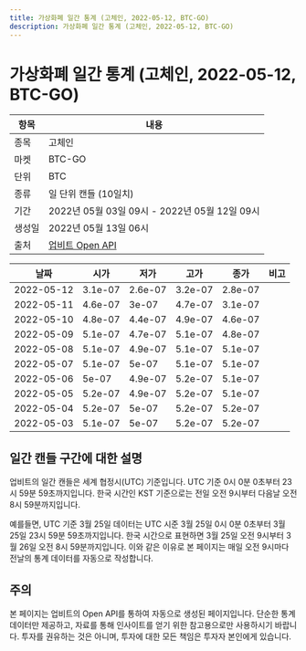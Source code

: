```yaml
---
title: 가상화폐 일간 통계 (고체인, 2022-05-12, BTC-GO)
description: 가상화폐 일간 통계 (고체인, 2022-05-12, BTC-GO)
---
```



가상화폐 일간 통계 (고체인, 2022-05-12, BTC-GO)
===

|항목|내용|
|--|--|
|종목|고체인|
|마켓|BTC-GO|
|단위|BTC|
|종류|일 단위 캔들 (10일치)|
|기간|2022년 05월 03일 09시 - 2022년 05월 12일 09시|
|생성일|2022년 05월 13일 06시|
|출처|[업비트 Open API](https://docs.upbit.com)|


|날짜|시가|저가|고가|종가|비고|
|--|--|--|--|--|--|
|2022-05-12|3.1e-07|2.6e-07|3.2e-07|2.8e-07|    |
|2022-05-11|4.6e-07|3e-07|4.7e-07|3.1e-07|    |
|2022-05-10|4.8e-07|4.4e-07|4.9e-07|4.6e-07|    |
|2022-05-09|5.1e-07|4.7e-07|5.1e-07|4.8e-07|    |
|2022-05-08|5.1e-07|4.9e-07|5.1e-07|5.1e-07|    |
|2022-05-07|5.1e-07|5e-07|5.1e-07|5.1e-07|    |
|2022-05-06|5e-07|4.9e-07|5.2e-07|5.1e-07|    |
|2022-05-05|5.2e-07|4.9e-07|5.2e-07|5.1e-07|    |
|2022-05-04|5.2e-07|5e-07|5.2e-07|5.2e-07|    |
|2022-05-03|5.1e-07|5e-07|5.2e-07|5.2e-07|    |


일간 캔들 구간에 대한 설명
---


업비트의 일간 캔들은 세계 협정시(UTC) 기준입니다. 
UTC 기준 0시 0분 0초부터 23시 59분 59초까지입니다. 
한국 시간인 KST 기준으로는 전일 오전 9시부터 다음날 오전 8시 59분까지입니다. 


예를들면, UTC 기준 3월 25일 데이터는 UTC 시준 3월 25일 0시 0분 0초부터 3월 25일 23시 59분 59초까지입니다. 
한국 시간으로 표현하면 3월 25일 오전 9시부터 3월 26일 오전 8시 59분까지입니다. 
이와 같은 이유로 본 페이지는 매일 오전 9시마다 전날의 통계 데이터를 자동으로 작성합니다. 


주의
---


본 페이지는 업비트의 Open API를 통하여 자동으로 생성된 페이지입니다. 
단순한 통계 데이터만 제공하고, 자료를 통해 인사이트를 얻기 위한 참고용으로만 사용하시기 바랍니다. 
투자를 권유하는 것은 아니며, 투자에 대한 모든 책임은 투자자 본인에게 있습니다. 
